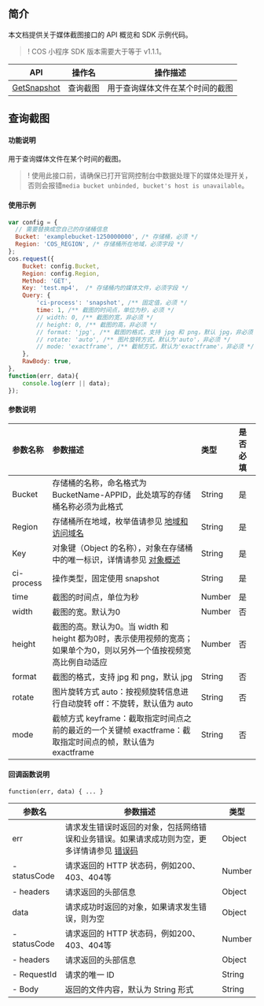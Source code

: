 ## 简介

本文档提供关于媒体截图接口的 API 概览和 SDK 示例代码。

>! COS 小程序 SDK 版本需要大于等于 v1.1.1。

| API                        |             操作名                     | 操作描述                                               |
| ------------------------------------------------------------ | --------------------------|---------------------------- |
| [GetSnapshot](https://intl.cloud.tencent.com/document/product/436/46912) | 查询截图	 | 用于查询媒体文件在某个时间的截图 |


## 查询截图

#### 功能说明

用于查询媒体文件在某个时间的截图。

>! 使用此接口前，请确保已打开官网控制台中数据处理下的媒体处理开关，否则会报错`media bucket unbinded, bucket's host is unavailable`。

#### 使用示例
```js
var config = {
  // 需要替换成您自己的存储桶信息
  Bucket: 'examplebucket-1250000000', /* 存储桶，必须 */
  Region: 'COS_REGION', /* 存储桶所在地域，必须字段 */
};
cos.request({
    Bucket: config.Bucket,
    Region: config.Region,
    Method: 'GET',
    Key: 'test.mp4',  /* 存储桶内的媒体文件，必须字段 */
    Query: {
        'ci-process': 'snapshot', /** 固定值，必须 */
        time: 1, /** 截图的时间点，单位为秒，必须 */
        // width: 0, /** 截图的宽，非必须 */
        // height: 0, /** 截图的高，非必须 */
        // format: 'jpg', /** 截图的格式，支持 jpg 和 png，默认 jpg，非必须 */
        // rotate: 'auto', /** 图片旋转方式，默认为'auto'，非必须 */
        // mode: 'exactframe', /** 截帧方式，默认为'exactframe'，非必须 */
    },
    RawBody: true,
},
function(err, data){
    console.log(err || data);
});
```

#### 参数说明

| 参数名称 | 参数描述                                                     | 类型   | 是否必填 |
| :------- | :----------------------------------------------------------- | :----- | :------- |
| Bucket                     | 存储桶的名称，命名格式为 BucketName-APPID，此处填写的存储桶名称必须为此格式 | String   | 是   |
| Region                     | 存储桶所在地域，枚举值请参见 [地域和访问域名](https://intl.cloud.tencent.com/document/product/436/6224) | String   | 是   |
| Key                        | 对象键（Object 的名称），对象在存储桶中的唯一标识，详情请参见 [对象概述](https://intl.cloud.tencent.com/document/product/436/13324) | String   | 是   |
| ci-process | 操作类型，固定使用 snapshot                                          | String | 是   |
| time   | 截图的时间点，单位为秒                                        | Number | 是   |
| width  | 截图的宽。默认为0	 | Number | 否 |
| height | 截图的高。默认为0。当 width 和 height 都为0时，表示使用视频的宽高；如果单个为0，则以另外一个值按视频宽高比例自动适应 | Number | 否 |
| format | 截图的格式，支持 jpg 和 png，默认 jpg	                        | String | 否   |
| rotate | 图片旋转方式 auto：按视频旋转信息进行自动旋转 off：不旋转，默认值为 auto |  String      | 否 |
| mode   | 截帧方式 keyframe：截取指定时间点之前的最近的一个关键帧 exactframe：截取指定时间点的帧，默认值为 exactframe | String       | 否 |

#### 回调函数说明

```
function(err, data) { ... }
```

| 参数名       | 参数描述                                                     | 类型   |
| ------------ | ------------------------------------------------------------ | ------ |
| err          | 请求发生错误时返回的对象，包括网络错误和业务错误。如果请求成功则为空，更多详情请参见 [错误码](https://intl.cloud.tencent.com/document/product/436/7730) | Object |
| - statusCode | 请求返回的 HTTP 状态码，例如200、403、404等                  | Number |
| - headers    | 请求返回的头部信息                                           | Object |
| data         | 请求成功时返回的对象，如果请求发生错误，则为空               | Object |
| - statusCode | 请求返回的 HTTP 状态码，例如200、403、404等                  | Number |
| - headers    | 请求返回的头部信息                                           | Object |
| - RequestId  | 请求的唯一 ID                   | String    |
| - Body       | 返回的文件内容，默认为 String 形式                           | String  |
